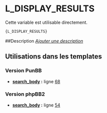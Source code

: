 # L_DISPLAY_RESULTS


Cette variable est utilisable directement.

```html
{L_DISPLAY_RESULTS}
```

##Description
[*Ajouter une description*](https://fa-tvars.appspot.com/var/L_DISPLAY_RESULTS)

## Utilisations dans les templates

### Version PunBB
* __[search_body](../tpl/var/punbb/search_body.md#readme) :__ ligne [68](../tpl/src/punbb/search_body.tpl#L68)

### Version phpBB2
* __[search_body](../tpl/var/subsilver/search_body.md#readme) :__ ligne [54](../tpl/src/subsilver/search_body.tpl#L54)